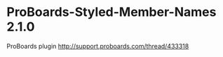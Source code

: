 ProBoards-Styled-Member-Names 2.1.0
===================================

ProBoards plugin
http://support.proboards.com/thread/433318